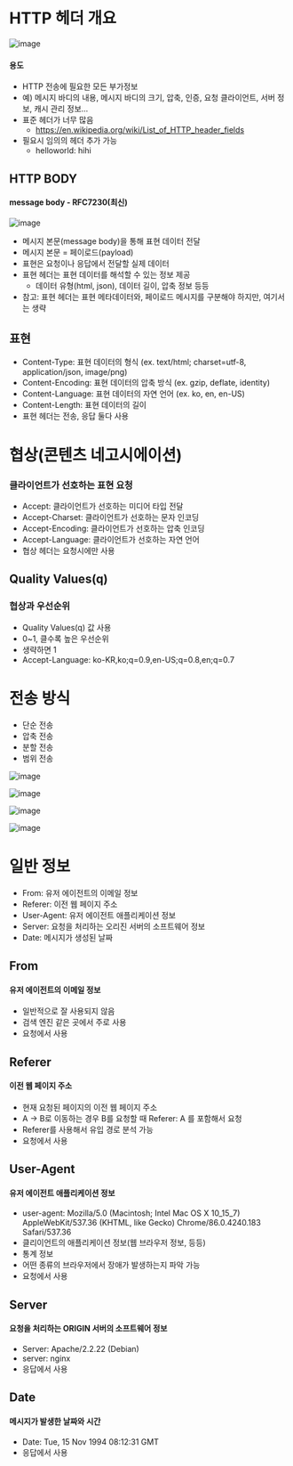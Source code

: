 # HTTP 헤더 개요
![image](https://user-images.githubusercontent.com/39439576/222097963-70ea3aad-f445-4af1-a44b-60f704c82e55.png)

#### 용도
* HTTP 전송에 필요한 모든 부가정보
* 예) 메시지 바디의 내용, 메시지 바디의 크기, 압축, 인증, 요청 클라이언트, 서버 정보, 캐시 관리 정보...
* 표준 헤더가 너무 많음
  * https://en.wikipedia.org/wiki/List_of_HTTP_header_fields
* 필요시 임의의 헤더 추가 가능
  * helloworld: hihi

## HTTP BODY
#### message body - RFC7230(최신)
![image](https://user-images.githubusercontent.com/39439576/222099054-ee60f5a1-08d7-42c3-a107-c8e0d760cc90.png)
* 메시지 본문(message body)을 통해 표현 데이터 전달
* 메시지 본문 = 페이로드(payload)
* 표현은 요청이나 응답에서 전달할 실제 데이터
* 표현 헤더는 표현 데이터를 해석할 수 있는 정보 제공
  * 데이터 유형(html, json), 데이터 길이, 압축 정보 등등
* 참고: 표현 헤더는 표현 메타데이터와, 페이로드 메시지를 구분해야 하지만, 여기서는 생략

## 표현
* Content-Type: 표현 데이터의 형식 (ex. text/html; charset=utf-8, application/json, image/png)
* Content-Encoding: 표현 데이터의 압축 방식 (ex. gzip, deflate, identity)
* Content-Language: 표현 데이터의 자연 언어 (ex. ko, en, en-US)
* Content-Length: 표현 데이터의 길이
* 표현 헤더는 전송, 응답 둘다 사용

# 협상(콘텐츠 네고시에이션)
### 클라이언트가 선호하는 표현 요청
* Accept: 클라이언트가 선호하는 미디어 타입 전달
* Accept-Charset: 클라이언트가 선호하는 문자 인코딩
* Accept-Encoding: 클라이언트가 선호하는 압축 인코딩
* Accept-Language: 클라이언트가 선호하는 자연 언어
* 협상 헤더는 요청시에만 사용

## Quality Values(q)
### 협상과 우선순위
* Quality Values(q) 값 사용
* 0~1, 클수록 높은 우선순위
* 생략하면 1
* Accept-Language: ko-KR,ko;q=0.9,en-US;q=0.8,en;q=0.7

# 전송 방식
* 단순 전송
* 압축 전송
* 분할 전송
* 범위 전송

![image](https://user-images.githubusercontent.com/39439576/222100491-4053cbbe-a525-445a-a1ae-a4c036b42eff.png)

![image](https://user-images.githubusercontent.com/39439576/222100547-3faf3462-706d-4da0-989d-f43209a11a7e.png)

![image](https://user-images.githubusercontent.com/39439576/222100655-e511d00c-967e-4166-8056-ea33b70980e8.png)

![image](https://user-images.githubusercontent.com/39439576/222100703-feb5fc09-3eff-4b2c-92fd-07edc3a87d63.png)

# 일반 정보
* From: 유저 에이전트의 이메일 정보
* Referer: 이전 웹 페이지 주소
* User-Agent: 유저 에이전트 애플리케이션 정보
* Server: 요청을 처리하는 오리진 서버의 소프트웨어 정보
* Date: 메시지가 생성된 날짜

## From
#### 유저 에이전트의 이메일 정보
* 일반적으로 잘 사용되지 않음
* 검색 엔진 같은 곳에서 주로 사용
* 요청에서 사용

## Referer
#### 이전 웹 페이지 주소
* 현재 요청된 페이지의 이전 웹 페이지 주소
* A -> B로 이동하는 경우 B를 요청할 때 Referer: A 를 포함해서 요청
* Referer를 사용해서 유입 경로 분석 가능
* 요청에서 사용

## User-Agent
#### 유저 에이전트 애플리케이션 정보
* user-agent: Mozilla/5.0 (Macintosh; Intel Mac OS X 10_15_7) AppleWebKit/537.36 (KHTML, like Gecko) Chrome/86.0.4240.183 Safari/537.36
* 클리이언트의 애플리케이션 정보(웹 브라우저 정보, 등등)
* 통계 정보
* 어떤 종류의 브라우저에서 장애가 발생하는지 파악 가능
* 요청에서 사용

## Server
#### 요청을 처리하는 ORIGIN 서버의 소프트웨어 정보
* Server: Apache/2.2.22 (Debian)
* server: nginx
* 응답에서 사용

## Date
#### 메시지가 발생한 날짜와 시간
* Date: Tue, 15 Nov 1994 08:12:31 GMT
* 응답에서 사용
